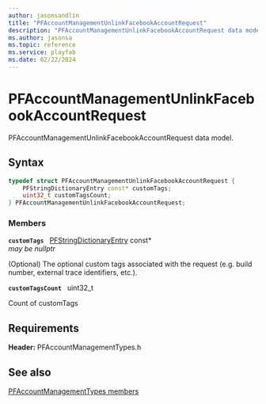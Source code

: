 ```yaml
---
author: jasonsandlin
title: "PFAccountManagementUnlinkFacebookAccountRequest"
description: "PFAccountManagementUnlinkFacebookAccountRequest data model."
ms.author: jasonsa
ms.topic: reference
ms.service: playfab
ms.date: 02/22/2024
---
```


# PFAccountManagementUnlinkFacebookAccountRequest  

PFAccountManagementUnlinkFacebookAccountRequest data model.  

## Syntax  
  
```cpp
typedef struct PFAccountManagementUnlinkFacebookAccountRequest {  
    PFStringDictionaryEntry const* customTags;  
    uint32_t customTagsCount;  
} PFAccountManagementUnlinkFacebookAccountRequest;  
```
  
### Members  
  
**`customTags`** &nbsp; [PFStringDictionaryEntry](../../pftypes/structs/pfstringdictionaryentry.md) const*  
*may be nullptr*  
  
(Optional) The optional custom tags associated with the request (e.g. build number, external trace identifiers, etc.).
  
**`customTagsCount`** &nbsp; uint32_t  
  
Count of customTags
  
  
## Requirements  
  
**Header:** PFAccountManagementTypes.h
  
## See also  
[PFAccountManagementTypes members](../pfaccountmanagementtypes_members.md)  

  
  
